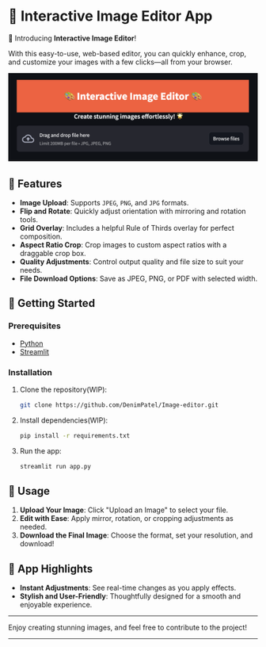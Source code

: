 # 🎨 Interactive Image Editor App

🎉 Introducing **Interactive Image Editor**! 

With this easy-to-use, web-based editor, you can quickly enhance, crop, and customize your images with a few clicks—all from your browser.

![loading](image.png)

## 📸 Features

- **Image Upload**: Supports `JPEG`, `PNG`, and `JPG` formats.
- **Flip and Rotate**: Quickly adjust orientation with mirroring and rotation tools.
- **Grid Overlay**: Includes a helpful Rule of Thirds overlay for perfect composition.
- **Aspect Ratio Crop**: Crop images to custom aspect ratios with a draggable crop box.
- **Quality Adjustments**: Control output quality and file size to suit your needs.
- **File Download Options**: Save as JPEG, PNG, or PDF with selected width.

## 🌟 Getting Started

### Prerequisites
- [Python](https://www.python.org/downloads/)
- [Streamlit](https://docs.streamlit.io/)

### Installation
1. Clone the repository(WIP):
   ```bash
   git clone https://github.com/DenimPatel/Image-editor.git
   ```
2. Install dependencies(WIP):
   ```bash
   pip install -r requirements.txt
   ```

3. Run the app:
   ```bash
   streamlit run app.py
   ```

## 🚀 Usage

1. **Upload Your Image**: Click "Upload an Image" to select your file.
2. **Edit with Ease**: Apply mirror, rotation, or cropping adjustments as needed.
3. **Download the Final Image**: Choose the format, set your resolution, and download!

## 🎨 App Highlights

- **Instant Adjustments**: See real-time changes as you apply effects.
- **Stylish and User-Friendly**: Thoughtfully designed for a smooth and enjoyable experience.

---

Enjoy creating stunning images, and feel free to contribute to the project!

---
